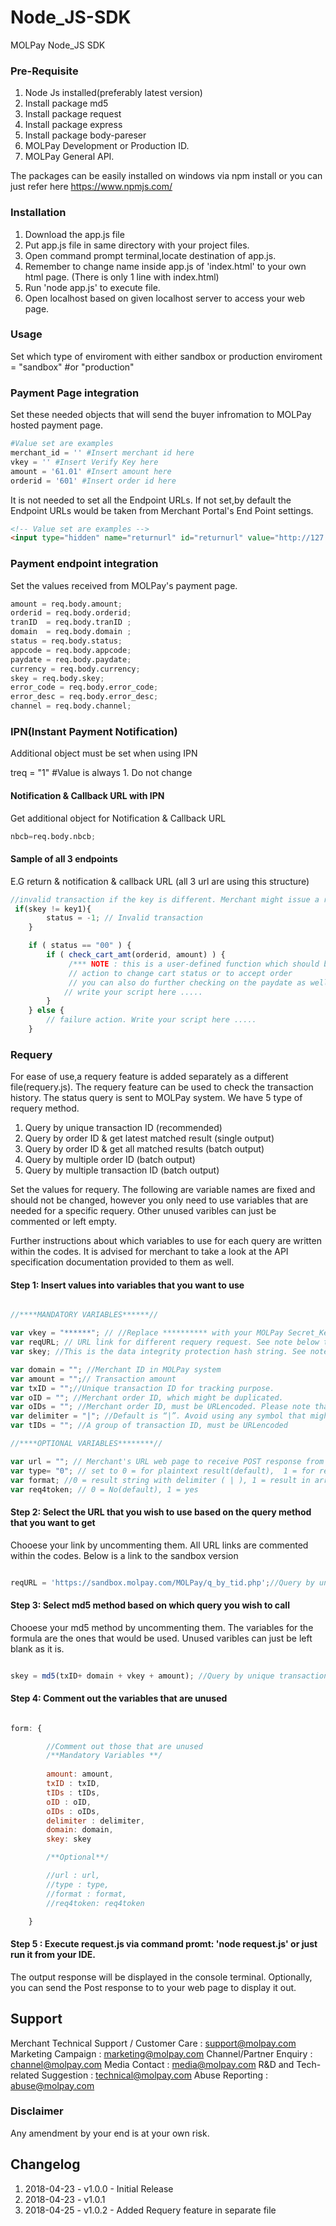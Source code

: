 # Node_JS-SDK
MOLPay Node_JS SDK

### Pre-Requisite
1. Node Js installed(preferably latest version)
2. Install package md5
3. Install package request
4. Install package express
5. Install package body-pareser
6. MOLPay Development or Production ID.
7. MOLPay General API.

The packages can be easily installed on windows via npm install <packagename> 
or you can just refer here https://www.npmjs.com/
  
### Installation
1. Download the app.js file
2. Put app.js file in same directory with your project files.
3. Open command prompt terminal,locate destination of app.js.
4. Remember to change name inside app.js of 'index.html' to your own html page. (There is only 1 line with index.html)
5. Run 'node app.js' to execute file.
6. Open localhost based on given localhost server to access your web page.

### Usage
Set which type of enviroment with either sandbox or production
enviroment = "sandbox" #or "production"

### Payment Page integration
Set these needed objects that will send the buyer infromation to MOLPay hosted payment page.
```Python
#Value set are examples
merchant_id = '' #Insert merchant id here
vkey = '' #Insert Verify Key here
amount = '61.01' #Insert amount here
orderid = '601' #Insert order id here
```
It is not needed to set all the Endpoint URLs. If not set,by default the Endpoint URLs would be taken from Merchant Portal's End Point settings.
```html
<!-- Value set are examples -->
<input type="hidden" name="returnurl" id="returnurl" value="http://127.0.0.1:5000/returnurl">
```
### Payment endpoint integration
Set the values received from MOLPay's payment page.
```Python
amount = req.body.amount;
orderid = req.body.orderid;
tranID  = req.body.tranID ;
domain  = req.body.domain ;
status = req.body.status;
appcode = req.body.appcode;
paydate = req.body.paydate;
currency = req.body.currency;
skey = req.body.skey;
error_code = req.body.error_code;
error_desc = req.body.error_desc;
channel = req.body.channel;
```

### IPN(Instant Payment Notification)
Additional object must be set when using IPN

treq = "1" #Value is always 1. Do not change


#### Notification & Callback URL with IPN 
Get additional object for Notification & Callback URL 
```Python
nbcb=req.body.nbcb;
```

#### Sample of all 3 endpoints
E.G return & notification & callback URL (all 3 url are using this structure)
```Javascript
//invalid transaction if the key is different. Merchant might issue a requery to MOLPay to double check payment status with MOLPay. 
 if(skey != key1){
        status = -1; // Invalid transaction
    }

    if ( status == "00" ) {
        if ( check_cart_amt(orderid, amount) ) {
             /*** NOTE : this is a user-defined function which should be prepared by merchant ***/
             // action to change cart status or to accept order
             // you can also do further checking on the paydate as well
            // write your script here .....
        }
    } else {
        // failure action. Write your script here .....
    }
```

### Requery
For ease of use,a requery feature is added separately as a different file(requery.js).
The requery feature can be used to check the transaction history. The status query is sent to MOLPay system. 
We have 5 type of requery method.
1. Query by unique transaction ID (recommended)
2. Query by order ID & get latest matched result (single output)
3. Query by order ID & get all matched results (batch output)
4. Query by multiple order ID (batch output)
5. Query by multiple transaction ID (batch output)

Set the values for requery. The following are variable names are fixed and should not be changed, however you only need to use variables that are needed for a specific requery. Other unused varibles can just be commented or left empty.

Further instructions about which variables to use for each query are written within the codes. It is advised for merchant to take a look at the API specification documentation provided to them as well.

#### Step 1: Insert values into variables that you want to use 
```Javascript

//****MANDATORY VARIABLES******//

var vkey = "******"; // //Replace ********** with your MOLPay Secret_Key(MUST HAVE)
var reqURL; // URL link for different requery request. See note below to know which URL to use
var skey; //This is the data integrity protection hash string. See note below to know which formula to use

var domain = ""; //Merchant ID in MOLPay system
var amount = "";// Transaction amount
var txID = "";//Unique transaction ID for tracking purpose.
var oID = ""; //Merchant order ID, which might be duplicated.
var oIDs = ""; //Merchant order ID, must be URLencoded. Please note that oIDS and oID is used for different purpose
var delimiter = "|"; //Default is “|”. Avoid using any symbol that might exist in order ID, and also any of these: “,%, *, <, >, ? , \, $, &, =
var tIDs = ""; //A group of transaction ID, must be URLencoded

//****OPTIONAL VARIABLES********//

var url = ""; // Merchant's URL web page to receive POST response from MOLPay
var type= "0"; // set to 0 = for plaintext result(default),  1 = for result via POST method
var format; //0 = result string with delimiter ( | ), 1 = result in array
var req4token; // 0 = No(default), 1 = yes

```

#### Step 2: Select the URL that you wish to use based on the query method that you want to get 

Chooese your link by uncommenting them. All URL links are commented within the codes. Below is a link to the sandbox version
```Javascript

reqURL = 'https://sandbox.molpay.com/MOLPay/q_by_tid.php';//Query by unique transaction ID (recommended)

```

#### Step 3: Select md5 method based on which query you wish to call

Chooese your md5 method by uncommenting them. The variables for the formula are the ones that would be used. Unused varibles can just be left blank as it is. 
```Javascript

skey = md5(txID+ domain + vkey + amount); //Query by unique transaction ID (recommended)

```

#### Step 4: Comment out the variables that are unused

```Javascript

form: {

        //Comment out those that are unused
        /**Mandatory Variables **/
        
        amount: amount,
        txID : txID,
        tIDs : tIDs,
        oID : oID,
        oIDs : oIDs,
        delimiter : delimiter,
        domain: domain,
        skey: skey

        /**Optional**/

        //url : url,
        //type : type,
        //format : format,
        //req4token: req4token

    }

```

#### Step 5 : Execute request.js via command promt: 'node request.js' or just run it from your IDE.
The output response will be displayed in the console terminal. Optionally, you can send the Post response to to your web page to display it out.



Support
-------
Merchant Technical Support / Customer Care : support@molpay.com 
Marketing Campaign : marketing@molpay.com 
Channel/Partner Enquiry : channel@molpay.com 
Media Contact : media@molpay.com 
R&D and Tech-related Suggestion : technical@molpay.com 
Abuse Reporting : abuse@molpay.com

### Disclaimer
Any amendment by your end is at your own risk.

Changelog
----------
1. 2018-04-23 - v1.0.0 - Initial Release
2. 2018-04-23 - v1.0.1 
3. 2018-04-25 - v1.0.2 - Added Requery feature in separate file 
